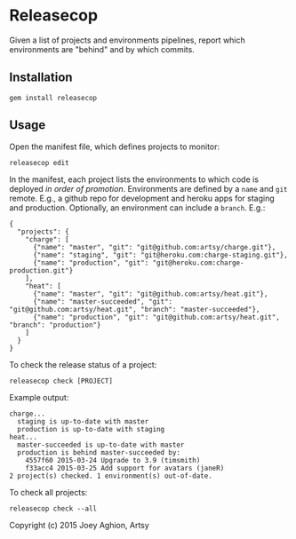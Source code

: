# Releasecop

Given a list of projects and environments pipelines, report which environments are "behind" and by which commits.

## Installation

    gem install releasecop

## Usage

Open the manifest file, which defines projects to monitor:

    releasecop edit

In the manifest, each project lists the environments to which code is deployed _in order of promotion_. Environments are defined by a `name` and `git` remote. E.g., a github repo for development and heroku apps for staging and production. Optionally, an environment can include a `branch`. E.g.:

    {
      "projects": {
        "charge": [
          {"name": "master", "git": "git@github.com:artsy/charge.git"},
          {"name": "staging", "git": "git@heroku.com:charge-staging.git"},
          {"name": "production", "git": "git@heroku.com:charge-production.git"}
        ],
        "heat": [
          {"name": "master", "git": "git@github.com:artsy/heat.git"},
          {"name": "master-succeeded", "git": "git@github.com:artsy/heat.git", "branch": "master-succeeded"},
          {"name": "production", "git": "git@github.com:artsy/heat.git", "branch": "production"}
        ]
      }
    }

To check the release status of a project:

    releasecop check [PROJECT]

Example output:

    charge...
      staging is up-to-date with master
      production is up-to-date with staging
    heat...
      master-succeeded is up-to-date with master
      production is behind master-succeeded by:
        4557f60 2015-03-24 Upgrade to 3.9 (timsmith)
        f33acc4 2015-03-25 Add support for avatars (janeR)
    2 project(s) checked. 1 environment(s) out-of-date.

To check all projects:

    releasecop check --all

Copyright (c) 2015 Joey Aghion, Artsy

